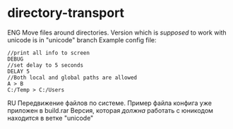 # directory-transport
ENG
Move files around directories.
Version which is *supposed* to work with unicode is in "unicode" branch
Example config file:
```
//print all info to screen
DEBUG
//set delay to 5 seconds
DELAY 5
//Both local and global paths are allowed
A > B
C:/Temp > C:/Users
```
RU
Передвижение файлов по системе.
Пример файла конфига уже приложен в build.rar
Версия, которая *должна* работать с юникодом находится в ветке "unicode"
